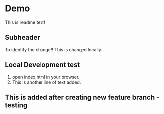 # Demo

This is readme text!

## Subheader

To identify the change!! This is changed locally.

## Local Development test

1. open index.html in your browser.
2. This is another line of text added.

## This is added after creating new feature branch - testing

